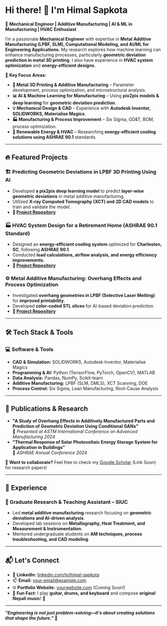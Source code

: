 # Hi there! 👋 I'm Himal Sapkota

🚀 **Mechanical Engineer | Additive Manufacturing | AI & ML in Manufacturing | HVAC Enthusiast**  

I’m a passionate **Mechanical Engineer** with expertise in **Metal Additive Manufacturing (LPBF, SLM), Computational Modeling, and AI/ML for Engineering Applications**. My research explores how machine learning can enhance manufacturing processes, particularly **geometric deviation prediction in metal 3D printing**. I also have experience in **HVAC system optimization** and **energy-efficient designs**.

🌟 **Key Focus Areas:**
- **📌 Metal 3D Printing & Additive Manufacturing** – Parameter development, process optimization, and microstructural analysis.
- **📊 AI & Machine Learning for Manufacturing** – Using **pix2pix models & deep learning** for **geometric deviation prediction**.
- **💡 Mechanical Design & CAD** – Experience with **Autodesk Inventor, SOLIDWORKS, Materialise Magics**.
- **🏭 Manufacturing & Process Improvement** – Six Sigma, GD&T, BOM, process optimization.
- **🌱 Renewable Energy & HVAC** – Researching **energy-efficient cooling solutions using ASHRAE 90.1** standards.

---

## 🔥 **Featured Projects**
### 🏗 **Predicting Geometric Deviations in LPBF 3D Printing Using AI**
- Developed **a pix2pix deep learning model** to predict **layer-wise geometric deviations** in metal additive manufacturing.
- Utilized **X-ray Computed Tomography (XCT) and 2D CAD models** to train and validate the model.
- **🔗 [Project Repository](https://github.com/himal-sapkota/3d-printing-geometry-prediction)**

### 🏭 **HVAC System Design for a Retirement Home (ASHRAE 90.1 Standard)**
- Designed an **energy-efficient cooling system** optimized for **Charleston, SC**, following **ASHRAE 90.1**.
- Conducted **load calculations, airflow analysis, and energy efficiency improvements**.
- **🔗 [Project Repository](https://github.com/himal-sapkota/hvac-energy-cooling)**

### ⚙️ **Metal Additive Manufacturing: Overhang Effects and Process Optimization**
- Investigated **overhang geometries in LPBF (Selective Laser Melting)** for **improved printability**.
- Developed **color-coded STL slices** for AI-based deviation prediction.
- **🔗 [Project Repository](https://github.com/himal-sapkota/am-overhang-study)**

---

## 🛠 **Tech Stack & Tools**
### 💻 **Software & Tools**
- **CAD & Simulation:** SOLIDWORKS, Autodesk Inventor, Materialise Magics
- **Programming & AI:** Python (TensorFlow, PyTorch, OpenCV), MATLAB
- **Data Analysis:** Pandas, NumPy, Scikit-learn
- **Additive Manufacturing:** LPBF (SLM, DMLS), XCT Scanning, DOE
- **Process Control:** Six Sigma, Lean Manufacturing, Root-Cause Analysis

---

## 📢 **Publications & Research**
- **"A Study of Overhang Effects in Additively Manufactured Parts and Prediction of Geometric Deviation Using Conditional GANs"**  
  📖 *Presented at ASTM International Conference on Advanced Manufacturing 2024*  
- **"Thermal Response of Solar Photovoltaic Energy Storage System for Application in Buildings"**  
  📖 *ASHRAE Annual Conference 2024*  

📌 **Want to collaborate?** Feel free to check my [Google Scholar](https://scholar.google.com/) (Link Soon) for research papers!

---

## 🎯 **Experience**
### 🔹 Graduate Research & Teaching Assistant – SIUC
- Led **metal additive manufacturing** research focusing on **geometric deviations and AI-driven analysis**.
- Developed lab sessions on **Metallography, Heat Treatment, and Measurement & Instrumentation**.
- Mentored undergraduate students on **AM techniques, process troubleshooting, and CAD modeling**.



---

## 📬 **Let's Connect**
- 💼 **LinkedIn:** [linkedin.com/in/himal-sapkota](https://linkedin.com/in/himal-sapkota)
- 📫 **Email:** [your-email@example.com](mailto:your-email@example.com)
- 🌐 **Portfolio Website:** [yourwebsite.com](https://yourwebsite.com) (Coming Soon!)
- 🎸 **Fun Fact:** I play **guitar, drums, and keyboard** and compose **original Nepali music**! 🎵

---

_**"Engineering is not just problem-solving—it's about creating solutions that shape the future."**_ 🚀
